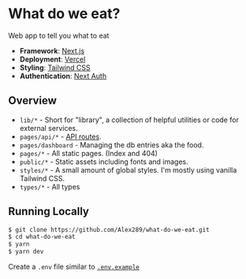# What do we eat?

Web app to tell you what to eat

- **Framework**: [Next.js](https://nextjs.org/)
- **Deployment**: [Vercel](https://vercel.com)
- **Styling**: [Tailwind CSS](https://tailwindcss.com/)
- **Authentication**: [Next Auth](https://next-auth.js.org)

## Overview

- `lib/*` - Short for "library", a collection of helpful utilities or code for external services.
- `pages/api/*` - [API routes](https://nextjs.org/docs/api-routes/introduction).
- `pages/dashboard` - Managing the db entries aka the food.
- `pages/*` - All static pages. (Index and 404)
- `public/*` - Static assets including fonts and images.
- `styles/*` - A small amount of global styles. I'm mostly using vanilla Tailwind CSS.
- `types/*` - All types

## Running Locally

```bash
$ git clone https://github.com/Alex289/what-do-we-eat.git
$ cd what-do-we-eat
$ yarn
$ yarn dev
```

Create a `.env` file  similar to [`.env.example`](https://github.com/Alex289/what-do-we-eat/blob/main/.env.example)
